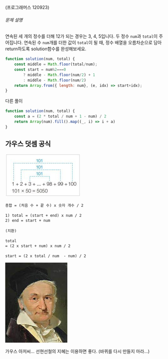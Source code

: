 (프로그래머스 120923)

###### 문제 설명

연속된 세 개의 정수를 더해 12가 되는 경우는 3, 4, 5입니다. 두 정수 `num`과 `total`이 주어집니다. 연속된 수 `num`개를 더한 값이 `total`이 될 때, 정수 배열을 오름차순으로 담아 return하도록 solution함수를 완성해보세요.

```js
function solution(num, total) {
    const middle = Math.floor(total/num);
    const start = num%2===0 
        ? middle - Math.floor(num/2) + 1
        : middle - Math.floor(num/2)
    return Array.from({ length: num}, (e, idx) => start+idx);
}
```

다른 풀이
```js
function solution(num, total) {
    const a = (2 * total / num + 1 - num) / 2
    return Array(num).fill().map((_, i) => i + a)
}
```

## 가우스 덧셈 공식

![alt text](<Pasted image 20250917152238.png>)
```
총합 = (처음 수 + 끝 수) x 숫자 개수 / 2

1) total = (start + end) x num / 2 
2) end = start + num

(치환)

total 
= (2 x start + num) x num / 2

start = (2 x total / num  - num) / 2   
```

![alt text](<Pasted image 20250917152139.png>)

가우스 아저씨... 선현선철의 지혜는 이용하면 좋다.
(바퀴를 다시 만들지 마라...)